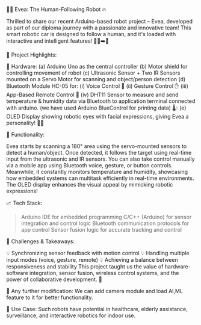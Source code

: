 🚗🤖 Evea: The Human-Following Robot 🔥

Thrilled to share our recent Arduino-based robot project – Evea, developed as part of our diploma journey with a passionate and innovative team! This smart robotic car is designed to follow a human, and it's loaded with interactive and intelligent features! 🚶‍♂️➡️🤖

🔧 Project Highlights:

🔹 Hardware:
(a) Arduino Uno as the central controller
(b) Motor shield for controlling movement of robot
(c) Ultrasonic Sensor + Two IR Sensors mounted on a Servo Motor for scanning and object/person detection
(d) Bluetooth Module HC-05 for:
(i) Voice Control 🎤
(ii) Gesture Control ✋
(iii) App-Based Remote Control 📱
(iv) DHT11 Sensor to measure and send temperature & humidity data via Bluetooth to application terminal connected with arduino. (we have used Arduino BlueControl for printing data) 🌡️💧
(e) OLED Display showing robotic eyes with facial expressions, giving Evea a personality! 👀😊

🧠 Functionality:

Evea starts by scanning a 180° area using the servo-mounted sensors to detect a human/object. Once detected, it follows the target using real-time input from the ultrasonic and IR sensors. You can also take control manually via a mobile app using Bluetooth voice, gesture, or button controls.
Meanwhile, it constantly monitors temperature and humidity, showcasing how embedded systems can multitask efficiently in real-time environments. The OLED display enhances the visual appeal by mimicking robotic expressions!

📈 Tech Stack:

>Arduino IDE for embedded programming
>C/C++ (Arduino) for sensor integration and control logic
>Bluetooth communication protocols for app control
>Sensor fusion logic for accurate tracking and control

🚀 Challenges & Takeaways:

💡 Synchronizing sensor feedback with motion control
 💡 Handling multiple input modes (voice, gesture, remote)
 💡 Achieving a balance between responsiveness and stability
This project taught us the value of hardware-software integration, sensor fusion, wireless control systems, and the power of collaborative development. 💪

🧠 Any further modification:
We can add camera module and load AI,ML feature to it for better functionality.

🌟 Use Case:
 Such robots have potential in healthcare, elderly assistance, surveillance, and interactive robotics for indoor use.
